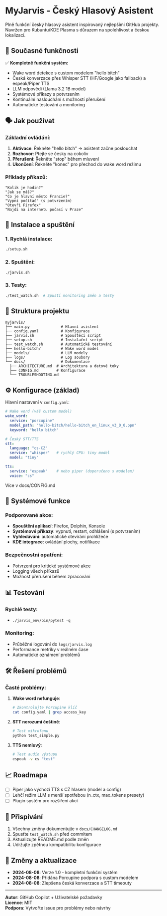 # MyJarvis - Český Hlasový Asistent

Plně funkční český hlasový asistent inspirovaný nejlepšími GitHub projekty. Navržen pro Kubuntu/KDE Plasma s důrazem na spolehlivost a českou lokalizaci.

## 🎯 Současné funkčnosti

✅ **Kompletně funkční systém:**
- Wake word detekce s custom modelem "hello bitch"
- Česká konverzace přes Whisper STT (HF/Google jako fallback) a espeak/Piper TTS
- LLM odpovědi (Llama 3.2 1B model)
- Systémové příkazy s potvrzením
- Kontinuální naslouchání s možností přerušení
- Automatické testování a monitoring

## 🗣️ Jak používat

### Základní ovládání:
1. **Aktivace**: Řekněte "hello bitch" → asistent začne poslouchat
2. **Rozhovor**: Ptejte se česky na cokoliv
3. **Přerušení**: Řekněte "stop" během mluvení
4. **Ukončení**: Řekněte "konec" pro přechod do wake word režimu

### Příklady příkazů:
```
"Kolik je hodin?"
"Jak se máš?"
"Co je hlavní město Francie?"
"Vypni počítač" (s potvrzením)
"Otevři Firefox"
"Najdi na internetu počasí v Praze"
```

## 🚀 Instalace a spuštění

### 1. Rychlá instalace:
```bash
./setup.sh
```

### 2. Spuštění:
```bash
./jarvis.sh
```

### 3. Testy:
```bash
./test_watch.sh  # Spustí monitoring změn a testy
```

## 📂 Struktura projektu

```
myjarvis/
├── main.py              # Hlavní asistent
├── config.yaml          # Konfigurace
├── jarvis.sh            # Spouštěcí script
├── setup.sh             # Instalační script
├── test_watch.sh        # Automatické testování
├── hello-bitch/         # Wake word model
├── models/              # LLM modely
├── logs/                # Log soubory
└── docs/                # Dokumentace
  ├── ARCHITECTURE.md  # Architektura a datové toky
  ├── CONFIG.md        # Konfigurace
  └── TROUBLESHOOTING.md
```

## ⚙️ Konfigurace (základ)

Hlavní nastavení v `config.yaml`:

```yaml
# Wake word (váš custom model)
wake_word:
  service: "porcupine"
  model_path: "hello-bitch/hello-bitch_en_linux_v3_0_0.ppn"
  keyword: "hello bitch"

# Český STT/TTS
stt:
  language: "cs-CZ"
  service: "whisper"   # rychlý CPU: tiny model
  model: "tiny"

tts:
  service: "espeak"    # nebo piper (doporučeno s modelem)
  voice: "cs"
```

Více v docs/CONFIG.md

## 🔧 Systémové funkce

### Podporované akce:
- **Spouštění aplikací**: Firefox, Dolphin, Konsole
- **Systémové příkazy**: vypnutí, restart, odhlášení (s potvrzením)
- **Vyhledávání**: automatické otevírání prohlížeče
- **KDE integrace**: ovládání plochy, notifikace

### Bezpečnostní opatření:
- Potvrzení pro kritické systémové akce
- Logging všech příkazů
- Možnost přerušení během zpracování

## 📊 Testování

### Rychlé testy:
- `./jarvis_env/bin/pytest -q`

### Monitoring:
- Průběžné logování do `logs/jarvis.log`
- Performance metriky v reálném čase
- Automatické oznámení problémů

## 🛠️ Řešení problémů

### Časté problémy:

1. **Wake word nefunguje**:
   ```bash
   # Zkontrolujte Porcupine klíč
   cat config.yaml | grep access_key
   ```

2. **STT nerozumí češtině**:
   ```bash
   # Test mikrofonu
   python test_simple.py
   ```

3. **TTS nemluvý**:
   ```bash
   # Test audio výstupu
   espeak -v cs "test"
   ```

## 📈 Roadmapa
- [ ] Piper jako výchozí TTS s CZ hlasem (model a config)
- [ ] Lehčí režim LLM s menší spotřebou (n_ctx, max_tokens presety)
- [ ] Plugin systém pro rozšíření akcí

## 🤝 Přispívání

1. Všechny změny dokumentujte v `docs/CHANGELOG.md`
2. Spusťte `test_watch.sh` před commitem
3. Aktualizujte README.md podle změn
4. Udržujte zpětnou kompatibilitu konfigurace

## 📝 Změny a aktualizace

- **2024-08-08**: Verze 1.0 - kompletní funkční systém
- **2024-08-08**: Přidána Porcupine podpora s custom modelem
- **2024-08-08**: Zlepšena česká konverzace a STT timeouty

---

**Autor**: GitHub Copilot + Uživatelské požadavky  
**Licence**: MIT  
**Podpora**: Vytvořte issue pro problémy nebo návrhy
